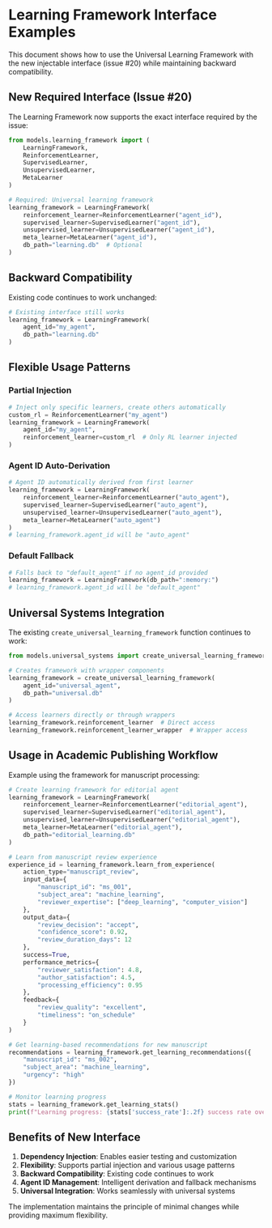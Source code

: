 # Learning Framework Interface Examples

This document shows how to use the Universal Learning Framework with the new injectable interface (issue #20) while maintaining backward compatibility.

## New Required Interface (Issue #20)

The Learning Framework now supports the exact interface required by the issue:

```python
from models.learning_framework import (
    LearningFramework, 
    ReinforcementLearner, 
    SupervisedLearner, 
    UnsupervisedLearner, 
    MetaLearner
)

# Required: Universal learning framework
learning_framework = LearningFramework(
    reinforcement_learner=ReinforcementLearner("agent_id"),
    supervised_learner=SupervisedLearner("agent_id"),
    unsupervised_learner=UnsupervisedLearner("agent_id"),
    meta_learner=MetaLearner("agent_id"),
    db_path="learning.db"  # Optional
)
```

## Backward Compatibility

Existing code continues to work unchanged:

```python
# Existing interface still works
learning_framework = LearningFramework(
    agent_id="my_agent",
    db_path="learning.db"
)
```

## Flexible Usage Patterns

### Partial Injection
```python
# Inject only specific learners, create others automatically
custom_rl = ReinforcementLearner("my_agent")
learning_framework = LearningFramework(
    agent_id="my_agent",
    reinforcement_learner=custom_rl  # Only RL learner injected
)
```

### Agent ID Auto-Derivation
```python
# Agent ID automatically derived from first learner
learning_framework = LearningFramework(
    reinforcement_learner=ReinforcementLearner("auto_agent"),
    supervised_learner=SupervisedLearner("auto_agent"),
    unsupervised_learner=UnsupervisedLearner("auto_agent"),
    meta_learner=MetaLearner("auto_agent")
)
# learning_framework.agent_id will be "auto_agent"
```

### Default Fallback
```python
# Falls back to "default_agent" if no agent_id provided
learning_framework = LearningFramework(db_path=":memory:")
# learning_framework.agent_id will be "default_agent"
```

## Universal Systems Integration

The existing `create_universal_learning_framework` function continues to work:

```python
from models.universal_systems import create_universal_learning_framework

# Creates framework with wrapper components
learning_framework = create_universal_learning_framework(
    agent_id="universal_agent",
    db_path="universal.db"
)

# Access learners directly or through wrappers
learning_framework.reinforcement_learner  # Direct access
learning_framework.reinforcement_learner_wrapper  # Wrapper access
```

## Usage in Academic Publishing Workflow

Example using the framework for manuscript processing:

```python
# Create learning framework for editorial agent
learning_framework = LearningFramework(
    reinforcement_learner=ReinforcementLearner("editorial_agent"),
    supervised_learner=SupervisedLearner("editorial_agent"),
    unsupervised_learner=UnsupervisedLearner("editorial_agent"),
    meta_learner=MetaLearner("editorial_agent"),
    db_path="editorial_learning.db"
)

# Learn from manuscript review experience
experience_id = learning_framework.learn_from_experience(
    action_type="manuscript_review",
    input_data={
        "manuscript_id": "ms_001",
        "subject_area": "machine_learning",
        "reviewer_expertise": ["deep_learning", "computer_vision"]
    },
    output_data={
        "review_decision": "accept",
        "confidence_score": 0.92,
        "review_duration_days": 12
    },
    success=True,
    performance_metrics={
        "reviewer_satisfaction": 4.8,
        "author_satisfaction": 4.5,
        "processing_efficiency": 0.95
    },
    feedback={
        "review_quality": "excellent",
        "timeliness": "on_schedule"
    }
)

# Get learning-based recommendations for new manuscript
recommendations = learning_framework.get_learning_recommendations({
    "manuscript_id": "ms_002",
    "subject_area": "machine_learning",
    "urgency": "high"
})

# Monitor learning progress
stats = learning_framework.get_learning_stats()
print(f"Learning progress: {stats['success_rate']:.2f} success rate over {stats['total_experiences']} experiences")
```

## Benefits of New Interface

1. **Dependency Injection**: Enables easier testing and customization
2. **Flexibility**: Supports partial injection and various usage patterns  
3. **Backward Compatibility**: Existing code continues to work
4. **Agent ID Management**: Intelligent derivation and fallback mechanisms
5. **Universal Integration**: Works seamlessly with universal systems

The implementation maintains the principle of minimal changes while providing maximum flexibility.